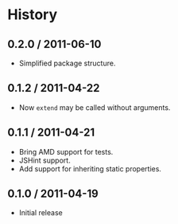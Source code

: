 # History #

## 0.2.0 / 2011-06-10 ##

  - Simplified package structure.

## 0.1.2 / 2011-04-22 ##

  - Now `extend` may be called without arguments.

## 0.1.1 / 2011-04-21 ##

  - Bring AMD support for tests.
  - JSHint support.
  - Add support for inheriting static properties.

## 0.1.0 / 2011-04-19 ##

  - Initial release
